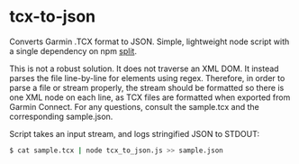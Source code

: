 # tcx-to-json
Converts Garmin .TCX format to JSON.  Simple, lightweight node script with a single dependency on npm
[split](https://github.com/dominictarr/split).

This is not a robust solution.  It does not traverse an XML DOM.  It instead
parses the file line-by-line for elements using regex.  Therefore, in order to
parse a file or stream properly, the stream should be formatted so there is
one XML node on each line, as TCX files are formatted when exported from Garmin Connect.  For any questions, consult the sample.tcx and the corresponding
sample.json.

Script takes an input stream, and logs stringified JSON to STDOUT:

```sh
$ cat sample.tcx | node tcx_to_json.js >> sample.json
```
